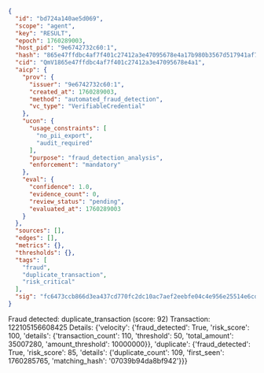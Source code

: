 ```json
{
  "id": "bd724a140ae5d069",
  "scope": "agent",
  "key": "RESULT",
  "epoch": 1760289003,
  "host_pid": "9e6742732c60:1",
  "hash": "865e47ffdbc4af7f401c27412a3e47095678e4a17b980b3567d517941af7539c",
  "cid": "QmV1865e47ffdbc4af7f401c27412a3e47095678e4a1",
  "aicp": {
    "prov": {
      "issuer": "9e6742732c60:1",
      "created_at": 1760289003,
      "method": "automated_fraud_detection",
      "vc_type": "VerifiableCredential"
    },
    "ucon": {
      "usage_constraints": [
        "no_pii_export",
        "audit_required"
      ],
      "purpose": "fraud_detection_analysis",
      "enforcement": "mandatory"
    },
    "eval": {
      "confidence": 1.0,
      "evidence_count": 0,
      "review_status": "pending",
      "evaluated_at": 1760289003
    }
  },
  "sources": [],
  "edges": [],
  "metrics": {},
  "thresholds": {},
  "tags": [
    "fraud",
    "duplicate_transaction",
    "risk_critical"
  ],
  "sig": "fc6473ccb866d3ea437cd770fc2dc10ac7aef2eebfe04c4e956e25514e6cd901"
}
```

Fraud detected: duplicate_transaction (score: 92)
Transaction: 122105156608425
Details: {'velocity': {'fraud_detected': True, 'risk_score': 100, 'details': {'transaction_count': 110, 'threshold': 50, 'total_amount': 35007280, 'amount_threshold': 10000000}}, 'duplicate': {'fraud_detected': True, 'risk_score': 85, 'details': {'duplicate_count': 109, 'first_seen': 1760285765, 'matching_hash': '07039b94da8bf942'}}}
